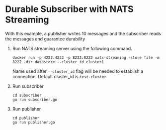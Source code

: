 # Durable Subscriber with NATS Streaming

With this example, a publisher writes 10 messages and the subscriber reads the messages and guarantee durability

1. Run NATS streaming server using the following command. 

    `docker run -p 4222:4222 -p 8222:8222 nats-streaming -store file -m 8222 -dir datastore --cluster_id cluster1`

    Name used after `--cluster_id` flag will be needed to establish a connection. Default cluster_id is `test-cluster`

2. Run subscriber
    ```
    cd subscriber
    go run subscriber.go
    ```

3. Run publisher 
    ```
    cd publisher
    go run publisher.go 
    ```